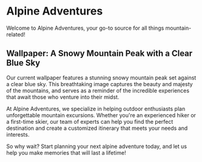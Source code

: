 <!--
Write me markdown content of website with wallpaper:

"A snowy mountain peak with a clear blue sky"

The header of the page should not be copy of the text but rather a real content of the website which is using this wallpaper.
-->

<!--font:Montserrat-->

# Alpine Adventures

Welcome to Alpine Adventures, your go-to source for all things mountain-related!

## Wallpaper: A Snowy Mountain Peak with a Clear Blue Sky

Our current wallpaper features a stunning snowy mountain peak set against a clear blue sky. This breathtaking image captures the beauty and majesty of the mountains, and serves as a reminder of the incredible experiences that await those who venture into their midst.

At Alpine Adventures, we specialize in helping outdoor enthusiasts plan unforgettable mountain excursions. Whether you're an experienced hiker or a first-time skier, our team of experts can help you find the perfect destination and create a customized itinerary that meets your needs and interests.

So why wait? Start planning your next alpine adventure today, and let us help you make memories that will last a lifetime!

